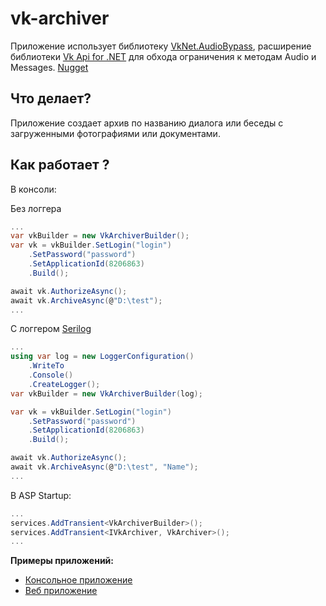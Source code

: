 # **vk-archiver**

Приложение использует библиотеку [VkNet.AudioBypass](https://github.com/flowersne/VkNet.AudioBypass), расширение библиотеки [Vk Api for .NET](https://github.com/vknet/vk) для обхода ограничения к методам Audio и Messages. [Nugget](https://www.nuget.org/packages/Overbeered.VkArchiver)

## **Что делает?**

Приложение создает архив по названию диалога или беседы с загруженными фотографиями или документами. 

## **Как работает ?**

В консоли:

Без логгера
```c#
...
var vkBuilder = new VkArchiverBuilder();
var vk = vkBuilder.SetLogin("login")
    .SetPassword("password")
    .SetApplicationId(8206863)
    .Build();

await vk.AuthorizeAsync();
await vk.ArchiveAsync(@"D:\test");
...
```
С логгером [Serilog](https://serilog.net/)
```c#
...
using var log = new LoggerConfiguration()
    .WriteTo
    .Console()
    .CreateLogger();
var vkBuilder = new VkArchiverBuilder(log);

var vk = vkBuilder.SetLogin("login")
    .SetPassword("password")
    .SetApplicationId(8206863)
    .Build();

await vk.AuthorizeAsync();
await vk.ArchiveAsync(@"D:\test", "Name");
...
```
В ASP Startup:
```c#
...
services.AddTransient<VkArchiverBuilder>();
services.AddTransient<IVkArchiver, VkArchiver>();
...
```
**Примеры приложений:**
* [Консольное приложение](https://github.com/overbeered/vk-archiver/tree/feature/2-design-archiver-interface/samples/Console)  
* [Веб приложение](https://github.com/overbeered/vk-archiver/tree/feature/2-design-archiver-interface/samples/ASP.NET%20Core)
